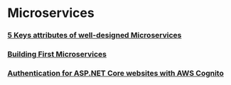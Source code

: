 # Microservices

### [5 Keys attributes of well-designed Microservices](https://github.com/AlexandreYembo/study-training/blob/master/Architecture/Microservices-Amazon-AWS/Docs/5-keys-attributes.md)

### [Building First Microservices](https://github.com/AlexandreYembo/study-training/blob/master/Architecture/Microservices-Amazon-AWS/Docs/building-first-microservices.md)

### [Authentication for ASP.NET Core websites with AWS Cognito](https://github.com/AlexandreYembo/study-training/blob/master/Architecture/Microservices-Amazon-AWS/Docs/auth-aspnet-core-AWS-cognito.md)
